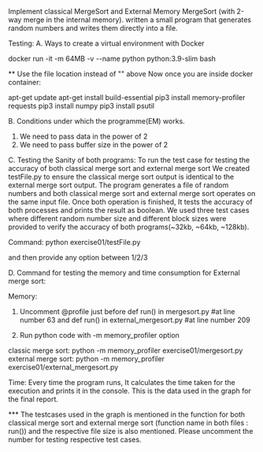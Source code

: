 Implement classical MergeSort and External Memory MergeSort (with 2-way merge in the internal memory). written a small program that generates random numbers
and writes them directly into a file.

Testing:
A. Ways to create a virtual environment with Docker

docker run -it -m 64MB -v <directory> --name python python:3.9-slim bash
    
** Use the file location instead of "<directory>" above
Now once you are inside docker container:

apt-get update
apt-get install build-essential
pip3 install memory-profiler requests
pip3 install numpy
pip3 install psutil


B. Conditions under which the programme(EM) works.
1. We need to pass data in the power of 2
2. We need to pass buffer size in the power of 2

C.  Testing the Sanity of both programs:
To run the test case for testing the accuracy of both classical merge sort and external merge sort
We created testFile.py to ensure the classical merge sort output is identical to the external merge sort output. The program generates a file of random numbers and both classical merge sort and external merge sort operates on the same input file. Once both operation is finished, It tests the accuracy of both processes and prints the result as boolean. We used three test cases where different random number size and different block sizes were provided to verify the accuracy of both programs(~32kb, ~64kb, ~128kb).
   
Command:
python exercise01/testFile.py

and then provide any option between 1/2/3


D. Command for testing the memory and time consumption for External merge sort:

Memory:

1. Uncomment @profile 
just before 
def run() in mergesort.py   #at line number 63 
and 
def run() in external_mergesort.py  #at line number 209

2. Run python code with -m memory_profiler option 

classic merge sort: python -m memory_profiler exercise01/mergesort.py
external merge sort: python -m memory_profiler exercise01/external_mergesort.py

Time:
Every time the program runs, It calculates the time taken for the execution and prints it in the console. This is the data used in the graph for the final report.

*** The testcases used in the graph is mentioned in the function for both classical merge sort and external merge sort (function name in both files : run()) and the respective file size is also mentioned. Please uncomment the number for testing respective test cases.
